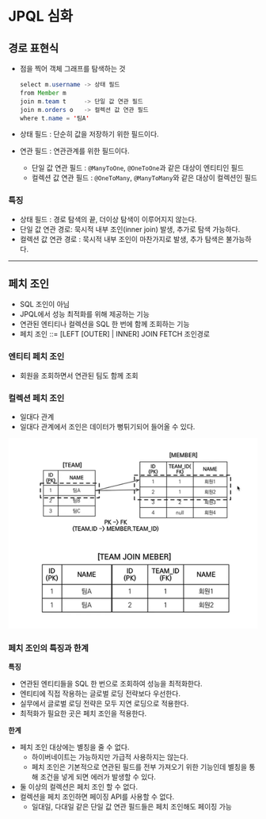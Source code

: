 # JPQL 심화

## 경로 표현식

- 점을 찍어 객체 그래프를 탐색하는 것
    
    ```java
    select m.username -> 상태 필드
    from Member m
    join m.team t     -> 단일 값 연관 필드
    join m.orders o   -> 컬렉션 값 연관 필드
    where t.name = '팀A'
    ```
    
- 상태 필드 : 단순히 값을 저장하기 위한 필드이다.
- 연관 필드 : 연관관계를 위한 필드이다.
    - 단일 값 연관 필드 : `@ManyToOne`, `@OneToOne`과 같은 대상이 엔티티인 필드
    - 컬렉션 값 연관 필드 : `@OneToMany`, `@ManyToMany`와 같은 대상이 컬렉션인 필드

### 특징

- 상태 필드 : 경로 탐색의 끝, 더이상 탐색이 이루어지지 않는다.
- 단일 값 연관 경로: 묵시적 내부 조인(inner join) 발생, 추가로 탐색 가능하다.
- 컬렉션 값 연관 경로 : 묵시적 내부 조인이 마찬가지로 발생, 추가 탐색은 불가능하다.

---

## 페치 조인

- SQL 조인이 아님
- JPQL에서 성능 최적화를 위해 제공하는 기능
- 연관된 엔티티나 컬렉션을 SQL 한 번에 함께 조회하는 기능
- 페치 조인 ::= [LEFT [OUTER] | INNER] JOIN FETCH 조인경로

### 엔티티 페치 조인

- 회원을 조회하면서 연관된 팀도 함께 조회

### 컬렉션 페치 조인

- 일대다 관계
- 일대다 관계에서 조인은 데이터가 뻥튀기되어 들어올 수 있다.

<p align="center">
  <img src="../images/JPQL_1.png"/>
</p>

### 페치 조인의 특징과 한계

**특징**

- 연관된 엔티티들을 SQL 한 번으로 조회하여 성능을 최적화한다.
- 엔티티에 직접 작용하는 글로벌 로딩 전략보다 우선한다.
- 실무에서 글로벌 로딩 전략은 모두 지연 로딩으로 적용한다.
- 최적화가 필요한 곳은 페치 조인을 적용한다.

**한계**

- 페치 조인 대상에는 별칭을 줄 수 없다.
    - 하이버네이트는 가능하지만 가급적 사용하지는 않는다.
    - 페치 조인은 기본적으로 연관된 필드를 전부 가져오기 위한 기능인데 별칭을 통해 조건을 넣게 되면 에러가 발생할 수 있다.
- 둘 이상의 컬렉션은 페치 조인 할 수 없다.
- 컬렉션을 페치 조인하면 페이징 API를 사용할 수 없다.
    - 일대일, 다대일 같은 단일 값 연관 필드들은 페치 조인해도 페이징 가능
